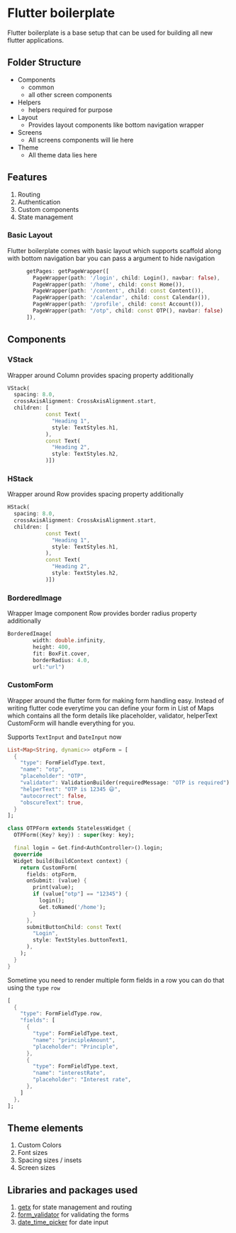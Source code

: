 # Flutter boilerplate

Flutter boilerplate is a base setup that can be used for building all new flutter applications.

## Folder Structure

- Components
  - common
  - all other screen components
- Helpers
  - helpers required for purpose
- Layout
  - Provides layout components like bottom navigation wrapper
- Screens
  - All screens components will lie here
- Theme
  - All theme data lies here

## Features

1. Routing
2. Authentication
3. Custom components
4. State management

### Basic Layout

Flutter boilerplate comes with basic layout which supports scaffold along with bottom navigation bar you can pass a argument to hide navigation

```dart
      getPages: getPageWrapper([
        PageWrapper(path: '/login', child: Login(), navbar: false),
        PageWrapper(path: '/home', child: const Home()),
        PageWrapper(path: '/content', child: const Content()),
        PageWrapper(path: '/calendar', child: const Calendar()),
        PageWrapper(path: '/profile', child: const Account()),
        PageWrapper(path: "/otp", child: const OTP(), navbar: false)
      ]),
```

## Components

### VStack

Wrapper around Column provides spacing property additionally

```dart
VStack(
  spacing: 8.0,
  crossAxisAlignment: CrossAxisAlignment.start,
  children: [
            const Text(
              "Heading 1",
              style: TextStyles.h1,
            ),
            const Text(
              "Heading 2",
              style: TextStyles.h2,
            )])
```

### HStack

Wrapper around Row provides spacing property additionally

```dart
HStack(
  spacing: 8.0,
  crossAxisAlignment: CrossAxisAlignment.start,
  children: [
            const Text(
              "Heading 1",
              style: TextStyles.h1,
            ),
            const Text(
              "Heading 2",
              style: TextStyles.h2,
            )])
```

### BorderedImage

Wrapper Image component Row provides border radius property additionally

```dart
BorderedImage(
        width: double.infinity,
        height: 400,
        fit: BoxFit.cover,
        borderRadius: 4.0,
        url:"url")
```

### CustomForm

Wrapper around the flutter form for making form handling easy. Instead of writing flutter code everytime you can define your form in List of Maps which contains all the form details like placeholder, validator, helperText CustomForm will handle everything for you.

Supports `TextInput` and `DateInput` now

```dart
List<Map<String, dynamic>> otpForm = [
  {
    "type": FormFieldType.text,
    "name": "otp",
    "placeholder": "OTP",
    "validator": ValidationBuilder(requiredMessage: "OTP is required").build(),
    "helperText": "OTP is 12345 😃",
    "autocorrect": false,
    "obscureText": true,
  }
];

class OTPForm extends StatelessWidget {
  OTPForm({Key? key}) : super(key: key);

  final login = Get.find<AuthController>().login;
  @override
  Widget build(BuildContext context) {
    return CustomForm(
      fields: otpForm,
      onSubmit: (value) {
        print(value);
        if (value["otp"] == "12345") {
          login();
          Get.toNamed('/home');
        }
      },
      submitButtonChild: const Text(
        "Login",
        style: TextStyles.buttonText1,
      ),
    );
  }
}

```

Sometime you need to render multiple form fields in a row you can do that using the `type` `row`

```dart
[
  {
    "type": FormFieldType.row,
    "fields": [
      {
        "type": FormFieldType.text,
        "name": "principleAmount",
        "placeholder": "Principle",
      },
      {
        "type": FormFieldType.text,
        "name": "interestRate",
        "placeholder": "Interest rate",
      },
    ]
  },
];

```

## Theme elements

1. Custom Colors
2. Font sizes
3. Spacing sizes / insets
4. Screen sizes

## Libraries and packages used

1. [getx](https://pub.dev/packages/get) for state management and routing
2. [form_validator](https://pub.dev/packages/form_validator) for validating the forms
3. [date_time_picker](https://pub.dev/packages/date_time_picker) for date input
